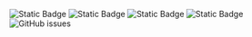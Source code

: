 ![Static Badge](https://img.shields.io/badge/blacklists-60-000000) ![Static Badge](https://img.shields.io/badge/blacklisted-2850989-cc0000) ![Static Badge](https://img.shields.io/badge/whitelisted-2244-00CC00) ![Static Badge](https://img.shields.io/badge/streaming_blacklist-28107-000000) ![GitHub issues](https://img.shields.io/github/issues/fabriziosalmi/blacklists)
